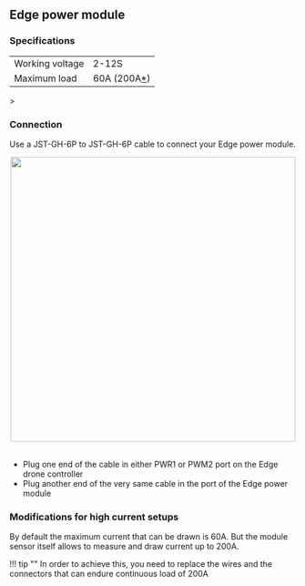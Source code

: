 ## Edge power module

### Specifications

<table>
	<tr>
		<td>Working voltage</td>
		<td>2-12S</td>
	</tr>
	<tr>
		<td>Maximum load</td>
		<td>60A (200A<a href="#modifications-for-high-current-setups">*</a>)</td>
	</tr>
</table>>

### Connection

Use a JST-GH-6P to JST-GH-6P cable to connect your Edge power module.

<div style="text-align: center;"><img src="../../img/hardware/edge_power_module.png" style="width: 500px;"></div><br>

* Plug one end of the cable in either PWR1 or PWM2 port on the Edge drone controller
* Plug another end of the very same cable in the port of the Edge power module

### Modifications for high current setups

By default the maximum current that can be drawn is 60A. But the module sensor itself allows to measure and draw current up to 200A.

!!! tip ""
    In order to achieve this, you need to replace the wires and the connectors that can endure continuous load of 200A
